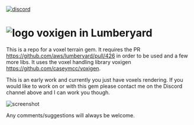 [![discord](https://img.shields.io/discord/495955797872869376.svg?logo=discord "Discord")](https://discord.gg/BfceAsX)

# ![logo](https://github.com/caseymcc/voxigen/raw/master/resources/voxigen_64_tr.png) voxigen in Lumberyard
This is a repo for a voxel terrain gem. It requires the PR https://github.com/aws/lumberyard/pull/426 in order to be used and a few more libs. It uses the voxel handling library voxigen https://github.com/caseymcc/voxigen.  

This is an early work and currently you just have voxels rendering. If you would like to work on or with this gem please contact me on the Discord channel above and I can work you though.

![screenshot](https://github.com/caseymcc/voxigen/raw/master/resources/screenshot1.png)

Any comments/suggestions will always be welcome.
